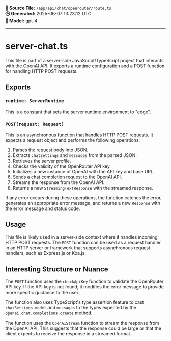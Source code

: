 **📄 Source File:** `/app/api/chat/openrouter/route.ts`  
**🕒 Generated:** 2025-06-07 13:23:12 UTC  
**🤖 Model:** gpt-4

---

# server-chat.ts

This file is part of a server-side JavaScript/TypeScript project that interacts with the OpenAI API. It exports a runtime configuration and a POST function for handling HTTP POST requests.

## Exports

### `runtime: ServerRuntime`

This is a constant that sets the server runtime environment to "edge".

### `POST(request: Request)`

This is an asynchronous function that handles HTTP POST requests. It expects a request object and performs the following operations:

1. Parses the request body into JSON.
2. Extracts `chatSettings` and `messages` from the parsed JSON.
3. Retrieves the server profile.
4. Checks the validity of the OpenRouter API key.
5. Initializes a new instance of OpenAI with the API key and base URL.
6. Sends a chat completion request to the OpenAI API.
7. Streams the response from the OpenAI API.
8. Returns a new `StreamingTextResponse` with the streamed response.

If any error occurs during these operations, the function catches the error, generates an appropriate error message, and returns a new `Response` with the error message and status code.

## Usage

This file is likely used in a server-side context where it handles incoming HTTP POST requests. The `POST` function can be used as a request handler in an HTTP server or framework that supports asynchronous request handlers, such as Express.js or Koa.js.

## Interesting Structure or Nuance

The `POST` function uses the `checkApiKey` function to validate the OpenRouter API key. If the API key is not found, it modifies the error message to provide more specific guidance to the user.

The function also uses TypeScript's type assertion feature to cast `chatSettings.model` and `messages` to the types expected by the `openai.chat.completions.create` method.

The function uses the `OpenAIStream` function to stream the response from the OpenAI API. This suggests that the response could be large or that the client expects to receive the response in a streamed format.